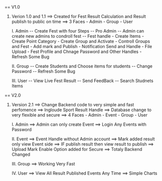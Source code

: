 == V1.0
1. Verion 1.0 and 1.1
==> Created for Fest Result Calculation and Result publish to public on time
==> 3 Faces   - Admin - Group - User

    I. Admin 
    -- Create Fest with four Steps
    -- Pro Admin
    -- Admin can create new admins to condroll fest
    -- Fest handle 
        - Create Items
        - Create Point Category
        - Create Group and Activate
        - Controll Groups and Fest
        - Add mark and Publish
        - Notification Send and Handle
        - File Upload
        - Fest Profile and Chnage Password and Other Handles
        - Refresh Some Bug

    II. Group
    -- Create Students and Choose items for students
    -- Change Password 
    -- Refresh Some Bug

    III. User
    -- View Live Fest Result
    -- Send FeedBack
    -- Search Studnets Items

== V2.0
1. Version 2.1
==> Change Backend code to very simple and fast perfomence
==> Ingloude Sport Result Handle
==> Database change to very flexible and secure
==> 4 Faces   - Admin - Event - Group - User

    I. Admin
    ==> Admin can only create Event
    ==> Login Any Events with Password

    II. Event
    ==> Event Handle without Admin account
    ==> Mark added result only view Event side 
    ==> IF publish result then view result to publish 
    ==> Upload Mark Enable Option added for Secure
    ==> Totaly Backend Changed

    III. Group 
    ==> Working Very Fast

    IV. User
    ==> View All Result Published Events Any Time
    ==> Simple Charts
